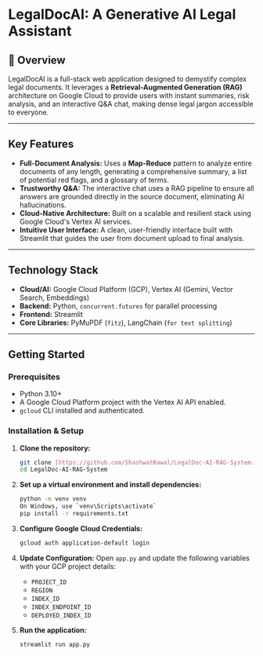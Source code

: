 # LegalDocAI: A Generative AI Legal Assistant


## 📖 Overview
LegalDocAI is a full-stack web application designed to demystify complex legal documents. It leverages a **Retrieval-Augmented Generation (RAG)** architecture on Google Cloud to provide users with instant summaries, risk analysis, and an interactive Q&A chat, making dense legal jargon accessible to everyone.

---
##  Key Features
* **Full-Document Analysis:** Uses a **Map-Reduce** pattern to analyze entire documents of any length, generating a comprehensive summary, a list of potential red flags, and a glossary of terms.
* **Trustworthy Q&A:** The interactive chat uses a RAG pipeline to ensure all answers are grounded directly in the source document, eliminating AI hallucinations.
* **Cloud-Native Architecture:** Built on a scalable and resilient stack using Google Cloud's Vertex AI services.
* **Intuitive User Interface:** A clean, user-friendly interface built with Streamlit that guides the user from document upload to final analysis.

---
##  Technology Stack
* **Cloud/AI:** Google Cloud Platform (GCP), Vertex AI (Gemini, Vector Search, Embeddings)
* **Backend:** Python, `concurrent.futures` for parallel processing
* **Frontend:** Streamlit
* **Core Libraries:** PyMuPDF (`fitz`), LangChain (`for text splitting`)

---
##  Getting Started

### Prerequisites
* Python 3.10+
* A Google Cloud Platform project with the Vertex AI API enabled.
* `gcloud` CLI installed and authenticated.

### Installation & Setup
1.  **Clone the repository:**
    ```bash
    git clone [https://github.com/ShashwatRawal/LegalDoc-AI-RAG-System.git]
    cd LegalDoc-AI-RAG-System
    ```

2.  **Set up a virtual environment and install dependencies:**
    ```bash
    python -m venv venv
    On Windows, use `venv\Scripts\activate`
    pip install -r requirements.txt
    ```

3.  **Configure Google Cloud Credentials:**
    ```bash
    gcloud auth application-default login
    ```
    
4.  **Update Configuration:**
    Open `app.py` and update the following variables with your GCP project details:
    * `PROJECT_ID`
    * `REGION`
    * `INDEX_ID`
    * `INDEX_ENDPOINT_ID`
    * `DEPLOYED_INDEX_ID`

5.  **Run the application:**
    ```bash
    streamlit run app.py
    ```
